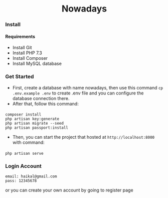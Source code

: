 <h1 align="center">
  Nowadays
  <br>
</h1>

### Install
#### Requirements

- Install Git
- Install PHP 7.3
- Install Composer
- Install MySQL database

### Get Started
- First, create a database with name nowadays, then use this command `cp .env.example .env` to create .env file and you can configure the database connection there.
- After that, follow this command:
####
    composer install
    php artisan key:generate
    php artisan migrate --seed
    php artisan passport:install

- Then, you can start the project that hosted at `http://localhost:8000` with command:
####
    php artisan serve

### Login Account

    email: haikal@gmail.com
    pass: 12345678

or you can create your own account by going to register page

